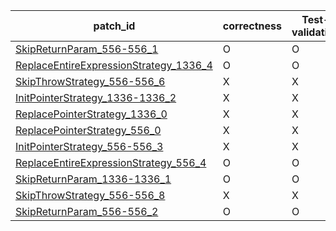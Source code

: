  | patch_id |correctness |Test-validation |NPEX-validation |
 |--- | --- | --- | --- | 
 | [SkipReturnParam_556-556_1](./patches/SkipReturnParam_556-556_1/patch.java#556) | O | O | X | 
 | [ReplaceEntireExpressionStrategy_1336_4](./patches/ReplaceEntireExpressionStrategy_1336_4/patch.java#1355) | O | O | O | 
 | [SkipThrowStrategy_556-556_6](./patches/SkipThrowStrategy_556-556_6/patch.java#556) | X | X | X | 
 | [InitPointerStrategy_1336-1336_2](./patches/InitPointerStrategy_1336-1336_2/patch.java#1355) | X | X | X | 
 | [ReplacePointerStrategy_1336_0](./patches/ReplacePointerStrategy_1336_0/patch.java#1355) | X | X | X | 
 | [ReplacePointerStrategy_556_0](./patches/ReplacePointerStrategy_556_0/patch.java#556) | X | X | X | 
 | [InitPointerStrategy_556-556_3](./patches/InitPointerStrategy_556-556_3/patch.java#556) | X | X | X | 
 | [ReplaceEntireExpressionStrategy_556_4](./patches/ReplaceEntireExpressionStrategy_556_4/patch.java#556) | O | O | O | 
 | [SkipReturnParam_1336-1336_1](./patches/SkipReturnParam_1336-1336_1/patch.java#1355) | O | O | O | 
 | [SkipThrowStrategy_556-556_8](./patches/SkipThrowStrategy_556-556_8/patch.java#556) | X | X | X | 
 | [SkipReturnParam_556-556_2](./patches/SkipReturnParam_556-556_2/patch.java#556) | O | O | O | 
